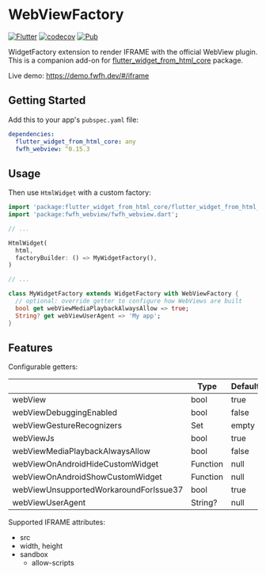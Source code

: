 # WebViewFactory

[![Flutter](https://github.com/daohoangson/flutter_widget_from_html/actions/workflows/flutter.yml/badge.svg)](https://github.com/daohoangson/flutter_widget_from_html/actions/workflows/flutter.yml)
[![codecov](https://codecov.io/gh/daohoangson/flutter_widget_from_html/branch/master/graph/badge.svg)](https://codecov.io/gh/daohoangson/flutter_widget_from_html)
[![Pub](https://img.shields.io/pub/v/fwfh_webview.svg)](https://pub.dev/packages/fwfh_webview)

WidgetFactory extension to render IFRAME with the official WebView plugin.
This is a companion add-on for [flutter_widget_from_html_core](https://pub.dev/packages/flutter_widget_from_html_core) package.

Live demo: https://demo.fwfh.dev/#/iframe

## Getting Started

Add this to your app's `pubspec.yaml` file:

```yaml
dependencies:
  flutter_widget_from_html_core: any
  fwfh_webview: ^0.15.3
```

## Usage

Then use `HtmlWidget` with a custom factory:

```dart
import 'package:flutter_widget_from_html_core/flutter_widget_from_html_core.dart';
import 'package:fwfh_webview/fwfh_webview.dart';

// ...

HtmlWidget(
  html,
  factoryBuilder: () => MyWidgetFactory(),
)

// ...

class MyWidgetFactory extends WidgetFactory with WebViewFactory {
  // optional: override getter to configure how WebViews are built
  bool get webViewMediaPlaybackAlwaysAllow => true;
  String? get webViewUserAgent => 'My app';
}
```

## Features

Configurable getters:

|                                        | Type     | Default |
| -------------------------------------- | -------- | ------- |
| webView                                | bool     | true    |
| webViewDebuggingEnabled                | bool     | false   |
| webViewGestureRecognizers              | Set      | empty   |
| webViewJs                              | bool     | true    |
| webViewMediaPlaybackAlwaysAllow        | bool     | false   |
| webViewOnAndroidHideCustomWidget       | Function | null    |
| webViewOnAndroidShowCustomWidget       | Function | null    |
| webViewUnsupportedWorkaroundForIssue37 | bool     | true    |
| webViewUserAgent                       | String?  | null    |

Supported IFRAME attributes:

- src
- width, height
- sandbox
  - allow-scripts
